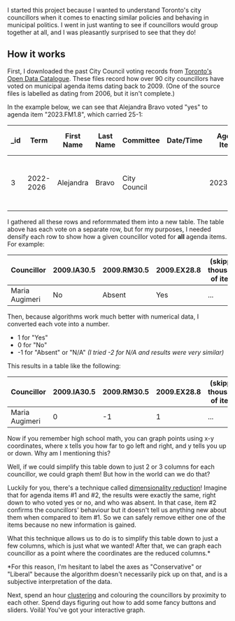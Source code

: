 I started this project because I wanted to understand Toronto's city councillors when it comes to enacting similar policies and behaving in municipal politics. I went in just wanting to see if councillors would group together at all, and I was pleasantly surprised to see that they do!

## How it works

First, I downloaded the past City Council voting records from [Toronto's Open Data Catalogue](https://open.toronto.ca/dataset/members-of-toronto-city-council-voting-record/). These files record how over 90 city councillors have voted on municipal agenda items dating back to 2009. (One of the source files is labelled as dating from 2006, but it isn't complete.)

In the example below, we can see that Alejandra Bravo voted "yes" to agenda item "2023.FM1.8", which carried 25-1:

|_id|Term|First Name|Last Name|Committee|Date/Time|Agenda Item #|Agenda Item Title|Motion Type|Vote|Result|Vote Description|
|--|--|--|--|--|--|--|--|--|--|--|--|
|3|2022-2026|Alejandra|Bravo|City Council||2023.FM1.8|Election of the Speaker and Deputy Speaker|Nomination of a Member|Yes|Carried, 25-1|Majority required - Appoint Councillor Nunziata as Speaker|

I gathered all these rows and reformmated them into a new table. The table above has each vote on a separate row, but for my purposes, I needed densify each row to show how a given councillor voted for **all** agenda items. For example:

|Councillor|2009.IA30.5|2009.RM30.5|2009.EX28.8|(skipping thousands of items)|2024.PB16.9|
|--|--|--|--|--|--|
|Maria Augimeri|No|Absent|Yes|...|N/A|

Then, because algorithms work much better with numerical data, I converted each vote into a number.
- 1 for "Yes"
- 0 for "No"
- -1 for "Absent" or "N/A" *(I tried -2 for N/A and results were very similar)*

This results in a table like the following:

|Councillor|2009.IA30.5|2009.RM30.5|2009.EX28.8|(skipping thousands of items)|2024.PB16.9|
|--|--|--|--|--|--|
|Maria Augimeri|0|-1|1|...|-1|

Now if you remember high school math, you can graph points using x-y coordinates, where x tells you how far to go left and right, and y tells you up or down. Why am I mentioning this?

Well, if we could simplify this table down to just 2 or 3 columns for each councillor, we could graph them! But how in the world can we do that?

Luckily for you, there's a technique called [dimensionality reduction](https://www.ibm.com/topics/dimensionality-reduction)! Imagine that for agenda items #1 and #2, the results were exactly the same, right down to who voted yes or no, and who was absent. In that case, item #2 confirms the councillors' behaviour but it doesn't tell us anything new about them when compared to item #1. So we can safely remove either one of the items because no new information is gained.

What this technique allows us to do is to simplify this table down to just a few columns, which is just what we wanted! After that, we can graph each councillor as a point where the coordinates are the reduced columns.*

*For this reason, I'm hesitant to label the axes as "Conservative" or "Liberal" because the algorithm doesn't necessarily pick up on that, and is a subjective interpretation of the data.

Next, spend an hour [clustering](https://www.nvidia.com/en-us/glossary/k-means/) and colouring the councillors by proximity to each other. Spend days figuring out how to add some fancy buttons and sliders. Voilà! You've got your interactive graph.
